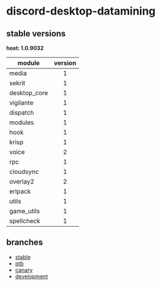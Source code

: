 # discord-desktop-datamining

## stable versions

**host: 1.0.9032**

| module | version |
| ------ | :-----: |
| media | 1 |
| sekrit | 1 |
| desktop_core | 1 |
| vigilante | 1 |
| dispatch | 1 |
| modules | 1 |
| hook | 1 |
| krisp | 1 |
| voice | 2 |
| rpc | 1 |
| cloudsync | 1 |
| overlay2 | 2 |
| erlpack | 1 |
| utils | 1 |
| game_utils | 1 |
| spellcheck | 1 |

## branches

- [stable](https://github.com/OpenAsar/discord-desktop-datamining/tree/stable)
- [ptb](https://github.com/OpenAsar/discord-desktop-datamining/tree/ptb)
- [canary](https://github.com/OpenAsar/discord-desktop-datamining/tree/canary)
- [development](https://github.com/OpenAsar/discord-desktop-datamining/tree/development)